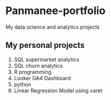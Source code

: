 # Panmanee-portfolio
My data science and analytics projects

## My personal projects
1. SQL supermarket analytics
2. SQL churn analytics
3. R programming
4. Looker GA4 Dashboard
5. python
6. Linear Regression Model using caret
